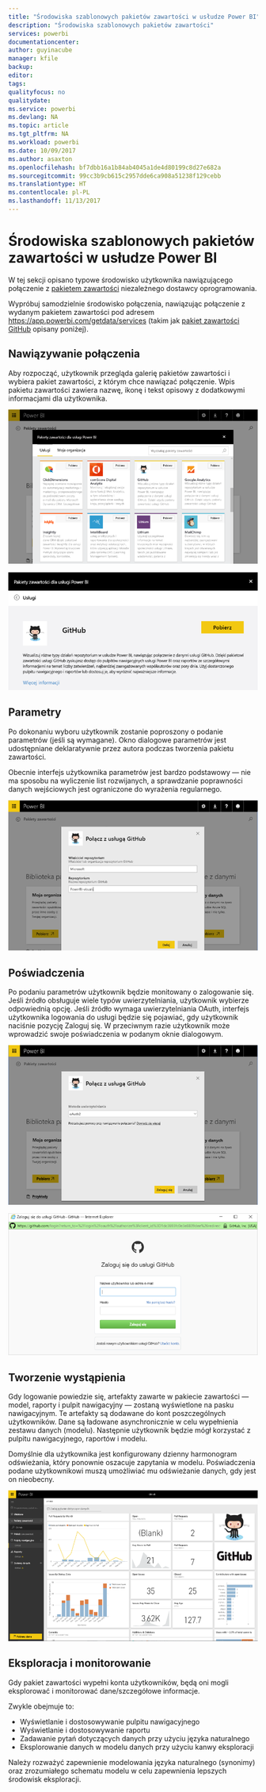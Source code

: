 ```yaml
---
title: "Środowiska szablonowych pakietów zawartości w usłudze Power BI"
description: "Środowiska szablonowych pakietów zawartości"
services: powerbi
documentationcenter: 
author: guyinacube
manager: kfile
backup: 
editor: 
tags: 
qualityfocus: no
qualitydate: 
ms.service: powerbi
ms.devlang: NA
ms.topic: article
ms.tgt_pltfrm: NA
ms.workload: powerbi
ms.date: 10/09/2017
ms.author: asaxton
ms.openlocfilehash: bf7dbb16a1b84ab4045a1de4d80199c8d27e682a
ms.sourcegitcommit: 99cc3b9cb615c2957dde6ca908a51238f129cebb
ms.translationtype: HT
ms.contentlocale: pl-PL
ms.lasthandoff: 11/13/2017
---
```

# <a name="template-content-pack-experiences-in-power-bi"></a>Środowiska szablonowych pakietów zawartości w usłudze Power BI
W tej sekcji opisano typowe środowisko użytkownika nawiązującego połączenie z [pakietem zawartości](../service-connect-to-services.md) niezależnego dostawcy oprogramowania. 

Wypróbuj samodzielnie środowisko połączenia, nawiązując połączenie z wydanym pakietem zawartości pod adresem https://app.powerbi.com/getdata/services (takim jak [pakiet zawartości GitHub](https://app.powerbi.com/getdata/services/github) opisany poniżej).

## <a name="connect"></a>Nawiązywanie połączenia
Aby rozpocząć, użytkownik przegląda galerię pakietów zawartości i wybiera pakiet zawartości, z którym chce nawiązać połączenie. Wpis pakietu zawartości zawiera nazwę, ikonę i tekst opisowy z dodatkowymi informacjami dla użytkownika.

![połącz](media/template-content-pack-experience/github_data.png)

![połącz](media/template-content-pack-experience/github_connect.png)

## <a name="parameters"></a>Parametry
Po dokonaniu wyboru użytkownik zostanie poproszony o podanie parametrów (jeśli są wymagane). Okno dialogowe parametrów jest udostępniane deklaratywnie przez autora podczas tworzenia pakietu zawartości.

Obecnie interfejs użytkownika parametrów jest bardzo podstawowy — nie ma sposobu na wyliczenie list rozwijanych, a sprawdzanie poprawności danych wejściowych jest ograniczone do wyrażenia regularnego.

![parametry](media/template-content-pack-experience/github_params.png)

## <a name="credentials"></a>Poświadczenia
Po podaniu parametrów użytkownik będzie monitowany o zalogowanie się.  Jeśli źródło obsługuje wiele typów uwierzytelniania, użytkownik wybierze odpowiednią opcję. Jeśli źródło wymaga uwierzytelniania OAuth, interfejs użytkownika logowania do usługi będzie się pojawiać, gdy użytkownik naciśnie pozycję Zaloguj się.  W przeciwnym razie użytkownik może wprowadzić swoje poświadczenia w podanym oknie dialogowym.

![Poświadczenia](media/template-content-pack-experience/github_login.png)

![połącz](media/template-content-pack-experience/github_creds2.png)

## <a name="instantiation"></a>Tworzenie wystąpienia
Gdy logowanie powiedzie się, artefakty zawarte w pakiecie zawartości — model, raporty i pulpit nawigacyjny — zostaną wyświetlone na pasku nawigacyjnym.  Te artefakty są dodawane do kont poszczególnych użytkowników.  Dane są ładowane asynchronicznie w celu wypełnienia zestawu danych (modelu).  Następnie użytkownik będzie mógł korzystać z pulpitu nawigacyjnego, raportów i modelu.

Domyślnie dla użytkownika jest konfigurowany dzienny harmonogram odświeżania, który ponownie oszacuje zapytania w modelu.  Poświadczenia podane użytkownikowi muszą umożliwiać mu odświeżanie danych, gdy jest on nieobecny.

![Tworzenie wystąpienia](media/template-content-pack-experience/github_dashboard.png)

## <a name="exploration-and-monitoring"></a>Eksploracja i monitorowanie
Gdy pakiet zawartości wypełni konta użytkowników, będą oni mogli eksplorować i monitorować dane/szczegółowe informacje.

Zwykle obejmuje to:

* Wyświetlanie i dostosowywanie pulpitu nawigacyjnego
* Wyświetlanie i dostosowywanie raportu
* Zadawanie pytań dotyczących danych przy użyciu języka naturalnego
* Eksplorowanie danych w modelu danych przy użyciu kanwy eksploracji

Należy rozważyć zapewnienie modelowania języka naturalnego (synonimy) oraz zrozumiałego schematu modelu w celu zapewnienia lepszych środowisk eksploracji.

